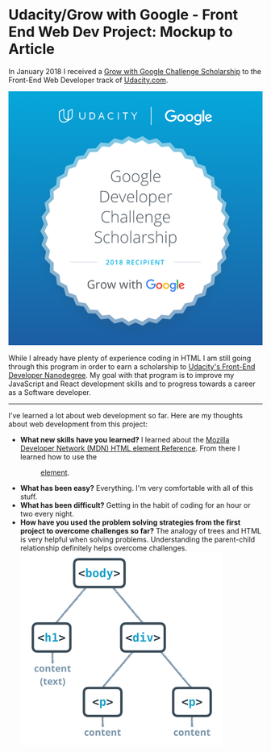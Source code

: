 # Udacity/Grow with Google - Front End Web Dev Project: Mockup to Article

In January 2018 I received a [Grow with Google Challenge Scholarship](https://www.udacity.com/grow-with-google) to the Front-End Web Developer track of [Udacity.com](https://www.udacity.com).

![alt text](GrowWithGoogleDeveloperChallengeScholarship.png "Grow with Google Scholarship Badge")

While I already have plenty of experience coding in HTML I am still going through this program in order to earn a scholarship to [Udacity's Front-End Developer Nanodegree](https://www.udacity.com/course/front-end-web-developer-nanodegree--nd001). My goal with that program is to improve my JavaScript and React development skills and to progress towards a career as a Software developer.

---

I've learned a lot about web development so far. Here are my thoughts about web development from this project:
  * __What new skills have you learned?__ I learned about the [Mozilla Developer Network (MDN) HTML element Reference](https://developer.mozilla.org/en-US/docs/Web/HTML/Element). From there I learned how to use the [<figure> element](https://developer.mozilla.org/en-US/docs/Web/HTML/Element/figure).
  * __What has been easy?__ Everything. I'm very comfortable with all of this stuff.
  * __What has been difficult?__ Getting in the habit of coding for an hour or two every night.
  * __How have you used the problem solving strategies from the first project to overcome challenges so far?__ The analogy of trees and HTML is very helpful when solving problems. Understanding the parent-child relationship definitely helps overcome challenges.
  ![alt text](html-tree.png "Simple HTML Tree")
